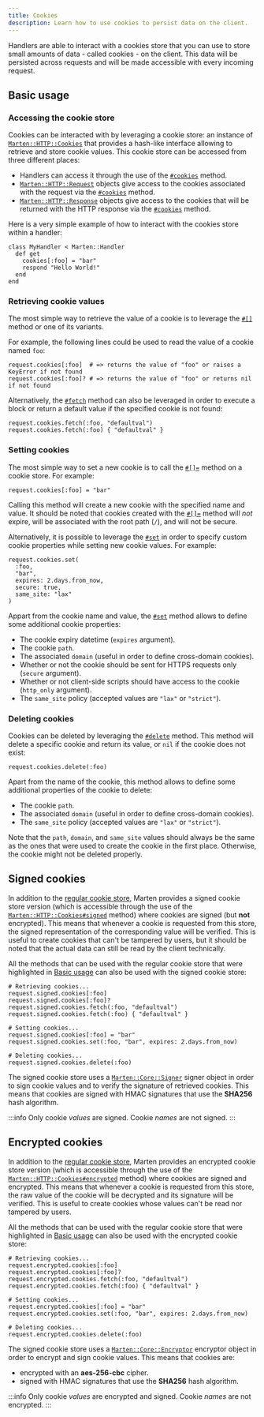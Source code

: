 ```yaml
---
title: Cookies
description: Learn how to use cookies to persist data on the client.
---
```


Handlers are able to interact with a cookies store that you can use to store small amounts of data - called cookies - on the client. This data will be persisted across requests and will be made accessible with every incoming request.

## Basic usage

### Accessing the cookie store

Cookies can be interacted with by leveraging a cookie store: an instance of [`Marten::HTTP::Cookies`](pathname:///api/0.4/Marten/HTTP/Cookies.html) that provides a hash-like interface allowing to retrieve and store cookie values. This cookie store can be accessed from three different places:

* Handlers can access it through the use of the [`#cookies`](pathname:///api/0.4/Marten/Handlers/Cookies.html#cookies(*args%2C**options)-instance-method) method.
* [`Marten::HTTP::Request`](pathname:///api/0.4/Marten/HTTP/Request.html) objects give access to the cookies associated with the request via the [`#cookies`](pathname:///api/0.4/Marten/HTTP/Request.html#cookies-instance-method) method.
* [`Marten::HTTP::Response`](pathname:///api/0.4/Marten/HTTP/Response.html) objects give access to the cookies that will be returned with the HTTP response via the [`#cookies`](pathname:///api/0.4/Marten/HTTP/Response.html#cookies%3AMarten%3A%3AHTTP%3A%3ACookies-instance-method) method.


Here is a very simple example of how to interact with the cookies store within a handler:

```crystal
class MyHandler < Marten::Handler
  def get
    cookies[:foo] = "bar"
    respond "Hello World!"
  end
end
```

### Retrieving cookie values

The most simple way to retrieve the value of a cookie is to leverage the [`#[]`](pathname:///api/0.4/Marten/HTTP/Cookies.html#[](name%3AString|Symbol)-instance-method) method or one of its variants.

For example, the following lines could be used to read the value of a cookie named `foo`:

```crystal
request.cookies[:foo]  # => returns the value of "foo" or raises a KeyError if not found
request.cookies[:foo]? # => returns the value of "foo" or returns nil if not found
```

Alternatively, the [`#fetch`](pathname:///api/0.4/Marten/HTTP/Cookies.html#fetch(name%3AString|Symbol%2Cdefault%3Dnil)-instance-method) method can also be leveraged in order to execute a block or return a default value if the specified cookie is not found:

```crystal
request.cookies.fetch(:foo, "defaultval")
request.cookies.fetch(:foo) { "defaultval" }
```

### Setting cookies

The most simple way to set a new cookie is to call the [`#[]=`](pathname:///api/0.4/Marten/HTTP/Cookies.html#[]%3D(name%2Cvalue)-instance-method) method on a cookie store. For example:

```crystal
request.cookies[:foo] = "bar"
```

Calling this method will create a new cookie with the specified name and value. It should be noted that cookies created with the [`#[]=`](pathname:///api/0.4/Marten/HTTP/Cookies.html#[]%3D(name%2Cvalue)-instance-method) method will _not_ expire, will be associated with the root path (`/`), and will not be secure.

Alternatively, it is possible to leverage the [`#set`](pathname:///api/0.4/Marten/HTTP/Cookies.html#set(name%3AString|Symbol%2Cvalue%2Cexpires%3ATime|Nil%3Dnil%2Cpath%3AString%3D"/"%2Cdomain%3AString|Nil%3Dnil%2Csecure%3ABool%3Dfalse%2Chttp_only%3ABool%3Dfalse%2Csame_site%3ANil|String|Symbol%3Dnil)%3ANil-instance-method) in order to specify custom cookie properties while setting new cookie values. For example:

```crystal
request.cookies.set(
  :foo,
  "bar",
  expires: 2.days.from_now,
  secure: true,
  same_site: "lax"
)
```

Appart from the cookie name and value, the [`#set`](pathname:///api/0.4/Marten/HTTP/Cookies.html#set(name%3AString|Symbol%2Cvalue%2Cexpires%3ATime|Nil%3Dnil%2Cpath%3AString%3D"/"%2Cdomain%3AString|Nil%3Dnil%2Csecure%3ABool%3Dfalse%2Chttp_only%3ABool%3Dfalse%2Csame_site%3ANil|String|Symbol%3Dnil)%3ANil-instance-method) method allows to define some additional cookie properties:

* The cookie expiry datetime (`expires` argument).
* The cookie `path`.
* The associated `domain` (useful in order to define cross-domain cookies).
* Whether or not the cookie should be sent for HTTPS requests only (`secure` argument).
* Whether or not client-side scripts should have access to the cookie (`http_only` argument).
* The `same_site` policy (accepted values are `"lax"` or `"strict"`).

### Deleting cookies

Cookies can be deleted by leveraging the [`#delete`](pathname:///api/0.4/Marten/HTTP/Cookies.html#delete(name%3AString|Symbol%2Cpath%3AString%3D"/"%2Cdomain%3AString|Nil%3Dnil%2Csame_site%3ANil|String|Symbol%3Dnil)%3AString|Nil-instance-method) method. This method will delete a specific cookie and return its value, or `nil` if the cookie does not exist:

```crystal
request.cookies.delete(:foo)
```

Apart from the name of the cookie, this method allows to define some additional properties of the cookie to delete:

* The cookie `path`.
* The associated `domain` (useful in order to define cross-domain cookies).
* The `same_site` policy (accepted values are `"lax"` or `"strict"`).

Note that the `path`, `domain`, and `same_site` values should always be the same as the ones that were used to create the cookie in the first place. Otherwise, the cookie might not be deleted properly.

## Signed cookies

In addition to the [regular cookie store](#accessing-the-cookie-store), Marten provides a signed cookie store version (which is accessible through the use of the [`Marten::HTTP::Cookies#signed`](pathname:///api/0.4/Marten/HTTP/Cookies.html#signed-instance-method) method) where cookies are signed (but **not** encrypted). This means that whenever a cookie is requested from this store, the signed representation of the corresponding value will be verified. This is useful to create cookies that can't be tampered by users, but it should be noted that the actual data can still be read by the client technically.

All the methods that can be used with the regular cookie store that were highlighted in [Basic usage](#basic-usage) can also be used with the signed cookie store:

```crystal
# Retrieving cookies...
request.signed.cookies[:foo]
request.signed.cookies[:foo]?
request.signed.cookies.fetch(:foo, "defaultval")
request.signed.cookies.fetch(:foo) { "defaultval" }

# Setting cookies...
request.signed.cookies[:foo] = "bar"
request.signed.cookies.set(:foo, "bar", expires: 2.days.from_now)

# Deleting cookies...
request.signed.cookies.delete(:foo)
```

The signed cookie store uses a [`Marten::Core::Signer`](pathname:///api/0.4/Marten/Core/Signer.html) signer object in order to sign cookie values and to verify the signature of retrieved cookies. This means that cookies are signed with HMAC signatures that use the **SHA256** hash algorithm.

:::info
Only cookie _values_ are signed. Cookie _names_ are not signed.
:::

## Encrypted cookies

In addition to the [regular cookie store](#accessing-the-cookie-store), Marten provides an encrypted cookie store version (which is accessible through the use of the [`Marten::HTTP::Cookies#encrypted`](pathname:///api/0.4/Marten/HTTP/Cookies.html#encrypted-instance-method) method) where cookies are signed and encrypted. This means that whenever a cookie is requested from this store, the raw value of the cookie will be decrypted and its signature will be verified. This is useful to create cookies whose values can't be read nor tampered by users.

All the methods that can be used with the regular cookie store that were highlighted in [Basic usage](#basic-usage) can also be used with the encrypted cookie store:

```crystal
# Retrieving cookies...
request.encrypted.cookies[:foo]
request.encrypted.cookies[:foo]?
request.encrypted.cookies.fetch(:foo, "defaultval")
request.encrypted.cookies.fetch(:foo) { "defaultval" }

# Setting cookies...
request.encrypted.cookies[:foo] = "bar"
request.encrypted.cookies.set(:foo, "bar", expires: 2.days.from_now)

# Deleting cookies...
request.encrypted.cookies.delete(:foo)
```

The signed cookie store uses a [`Marten::Core::Encryptor`](pathname:///api/0.4/Marten/Core/Encryptor.html) encryptor object in order to encrypt and sign cookie values. This means that cookies are:

* encrypted with an **aes-256-cbc** cipher.
* signed with HMAC signatures that use the **SHA256** hash algorithm.

:::info
Only cookie _values_ are encrypted and signed. Cookie _names_ are not encrypted.
:::
